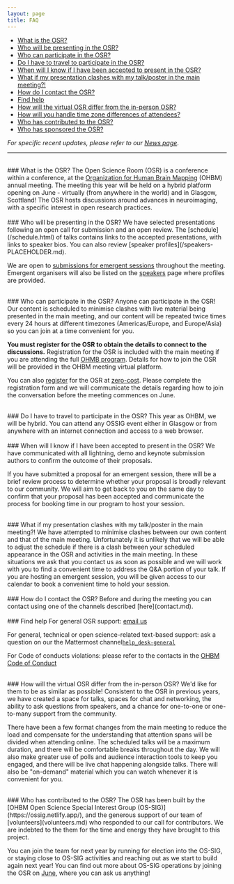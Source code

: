 ```yaml
---
layout: page
title: FAQ
---
```


- [What is the OSR?](#what)
- [Who will be presenting in the OSR?](#whopresent)
- [Who can participate in the OSR?](#whovisit)
- [Do I have to travel to participate in the OSR?](#attend)
- [When will I know if I have been accepted to present in the OSR?](#when)
- [What if my presentation clashes with my talk/poster in the main meeting?!](#clash)
- [How do I contact the OSR?](#contact)
- [Find help](#help)
- [How will the virtual OSR differ from the in-person OSR?](#virtual)
- [How will you handle time zone differences of attendees?](#time-zones)
- [Who has contributed to the OSR?](#contributors)
- [Who has sponsored the OSR?](#sponsors)

*For specific recent updates, please refer to our [News page](news/index.html)*.

---


<div id='what'></div><br>
### What is the OSR?
The Open Science Room (OSR) is a conference within a conference, at the <a href="https://www.humanbrainmapping.org/">Organization for Human Brain Mapping</a> (OHBM) annual meeting. The meeting this year will be held on a hybrid platform opening on June - virtually (from anywhere in the world) and in Glasgow, Scottland! The OSR hosts discussions around advances in neuroimaging, with a specific interest in open research practices.

<div id='whopresent'></div><br>
### Who will be presenting in the OSR?
We have selected presentations following an open call for submission and an open review. The [schedule](/schedule.html) of talks contains links to the accepted presentations, with links to speaker bios. You can also review [speaker profiles](/speakers-PLACEHOLDER.md).

We are open to [submissions for emergent sessions](submit.md) throughout the meeting. Emergent organisers will also be listed on the [speakers](/speakers-PLACEHOLDER.md) page where profiles are provided.

<div id='whovisit'></div><br>
### Who can participate in the OSR?
Anyone can participate in the OSR! Our content is scheduled to minimise clashes with live material being presented in the main meeting, and our content will be repeated twice times every 24 hours at different timezones (Americas/Europe, and Europe/Asia) so you can join at a time convenient for you.

**You must register for the OSR to obtain the details to connect to the discussions.** Registration for the OSR is included with the main meeting if you are attending the full <a href="https://www.humanbrainmapping.org/i4a/pages/index.cfm?pageid=3958">OHMB program</a>. Details for how to join the OSR will be provided in the OHBM meeting virtual platform.

You can also [register](register.md) for the OSR at [zero-cost](access.md/#zero-cost). Please complete the registration form and we will communicate the details regarding how to join the conversation before the meeting commences on June.

<div id='attend'></div><br>
### Do I have to travel to participate in the OSR?
This year as OHBM, we will be hybrid. You can attend any OSSIG event either in Glasgow or from anywhere with an internet connection and access to a web browser.

<div id='when'></div><br>
### When will I know if I have been accepted to present in the OSR?
We have communicated with all lightning, demo and keynote submission authors to confirm the outcome of their proposals.

If you have submitted a proposal for an emergent session, there will be a brief review process to determine whether your proposal is broadly relevant to our community. We will aim to get back to you on the same day to confirm that your proposal has been accepted and communicate the process for booking time in our program to host your session.

<div id='clash'></div><br>
### What if my presentation clashes with my talk/poster in the main meeting?!
We have attempted to minimise clashes between our own content and that of the main meeting. Unfortunately it is unlikely that we will be able to adjust the schedule if there is a clash between your scheduled appearance in the OSR and activities in the main meeting. In these situations we ask that you contact us as soon as possible and we will work with you to find a convenient time to address the Q&A portion of your talk. If you are hosting an emergent session, you will be given access to our calendar to book a convenient time to hold your session.

<div id='contact'></div><br>
### How do I contact the OSR?
Before and during the meeting you can contact using one of the channels described [here](contact.md).

<div id='help'></div><br>
### Find help
For general OSR support: <a href="mailto:ohbm.osr@gmail.com" _target="_blank">email us</a>

For general, technical or open science-related text-based support: ask a question on our the Mattermost channel<a href="https://mattermost.brainhack.org/brainhack/channels/help_desk-general" _target="_blank"><code>help_desk-general</code></a>

For Code of conducts violations: please refer to the contacts in the <a href="https://www.humanbrainmapping.org/i4a/pages/index.cfm?pageid=3912" _target="_blank">OHBM Code of Conduct</a>

<div id='virtual'></div><br>
### How will the virtual OSR differ from the in-person OSR?
We'd like for them to be as similar as possible! Consistent to the OSR in previous years, we have created a space for talks, spaces for chat and networking, the ability to ask questions from speakers, and a chance for one-to-one or one-to-many support from the community.

There have been a few format changes from the main meeting to reduce the load and compensate for the understanding that attention spans will be divided when attending online. The scheduled talks will be a maximum duration, and there will be comfortable breaks throughout the day. We will also make greater use of polls and audience interaction tools to keep you engaged, and there will be live chat happening alongside talks. There will also be "on-demand" material which you can watch whenever it is convenient for you.

<!-- <div id='time-zones'></div><br>
### How will you handle time zone differences of attendees?
We have structured our content to be repeated across two [timezones] over 24 hours. The program of prerecorded talks will run for 2 hours 30 minutes per day, and we have scheduled it to fit into a 09:00 - 17:00 day for most regions within each time zone. Emergent and social sessions will be held at the beginning and end of each day, so they should be convenient for the start or end of the day in each hub depending on where you are located. Take a look at our [schedule](schedule.html) to find the time of broadcasts in your time zone, and view activities in your local time zone. -->

<div id='contributors'></div><br>
### Who has contributed to the OSR?
The OSR has been built by the [OHBM Open Science Special Interest Group (OS-SIG)](https://ossig.netlify.app/), and the generous support of our team of  [volunteers](volunteers.md) who responded to our call for contributors. We are indebted to the them for the time and energy they have brought to this project.

You can join the team for next year by running for election into the OS-SIG, or staying close to OS-SIG activities and reaching out as we start to build again next year! You can find out more about OS-SIG operations by joining the OSR on [June](schedule.html), where you can ask us anything!

<!-- <div id='sponsors'></div><br>
### Who has sponsored the OSR?
The OSR has been made possible this year by the generous support of [Canadian Open Neuroscience Platform](https://conp-pcno.github.io/), [Courtois NeuroMod](https://www.cneuromod.ca/), [the International Neuroinformatics Coordinating Facility (INCF)](https://www.incf.org/), [OHBM Australian Chapter](https://ohbmaustralia.wordpress.com), [OpenNeuro](https://openneuro.org/), [Quebec Bio-Imaging Network](http://www.rbiq-qbin.qc.ca), [Unifying Neuroscience and Artificial Intelligence - Quebec](https://sites.google.com/view/unique-neuro-ai/home?authuser=0) and [The Wellcome Centre for Integrative Neuroimaging](https://www.win.ox.ac.uk/). Thank you to all our sponsors, for helping us work towards our vision for an inclusive, world class OSR. -->

<!--   Out current sponsonrs can be found on the main page. -->
<!--img align="center" src="../img/sponsor-logos/logos-all-updated.png" alt="sponsor-logos" width="100%">-->

<!-- <img align="left" src="../img/sponsor-logos/conp_logo.png" alt="neurolibre" width="25%">
<img align="left" src="../img/sponsor-logos/cneuromod_logo.svg" alt="cneuromod" width="25%">
<img align="left" src="../img/sponsor-logos/incf_logo.png" alt="INCF" width="25%">
<img align="left" src="../img/sponsor-logos/logo_OHBM_australian_chapter.png" alt="OHBM-Aus" width="25%">
<img align="left" src="../img/sponsor-logos/openneuro_logo.png" alt="openneuro" width="25%">
<img align="left" src="../img/sponsor-logos/logo_WIN_white.jpg" alt="WIN" width="25%"> -->
